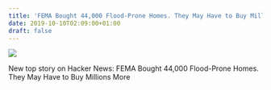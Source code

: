 ```yaml
---
title: 'FEMA Bought 44,000 Flood-Prone Homes. They May Have to Buy Millions More'
date: 2019-10-10T02:09:00+01:00
draft: false
---
```


![](https://ifttt.com/images/no_image_card.png)  

New top story on Hacker News: FEMA Bought 44,000 Flood-Prone Homes. They May Have to Buy Millions More